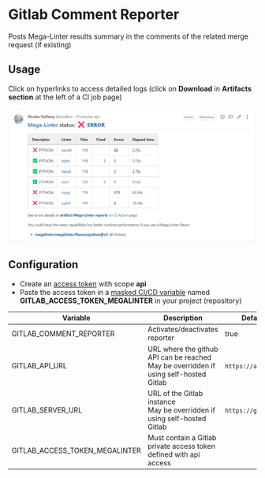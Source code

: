 <!-- markdownlint-disable MD013 MD033 MD041 -->
# Gitlab Comment Reporter

Posts Mega-Linter results summary in the comments of the related merge request (if existing)

## Usage

Click on hyperlinks to access detailed logs (click on **Download** in **Artifacts section** at the left of a CI job page)

![Screenshot](../assets/images/GitlabCommentReporter.jpg)

## Configuration

- Create an [access token](https://docs.gitlab.com/ee/user/profile/personal_access_tokens.html#create-a-personal-access-token) with scope **api**
- Paste the access token in a [masked CI/CD variable](https://docs.gitlab.com/ee/ci/variables/#add-a-cicd-variable-to-a-project) named **GITLAB_ACCESS_TOKEN_MEGALINTER** in your project (repository)

| Variable                       | Description                                                                               | Default value            |
|--------------------------------|-------------------------------------------------------------------------------------------|--------------------------|
| GITLAB_COMMENT_REPORTER        | Activates/deactivates reporter                                                            | true                     |
| GITLAB_API_URL                 | URL where the github API can be reached<br/>May be overridden if using self-hosted Gitlab | `https://api.gitlab.com` |
| GITLAB_SERVER_URL              | URL of the Gitlab instance<br/>May be overridden if using self-hosted Gitlab              | `https://gitlab.com`     |
| GITLAB_ACCESS_TOKEN_MEGALINTER | Must contain a Gitlab private access token defined with api access                        | <!-- -->                 |
